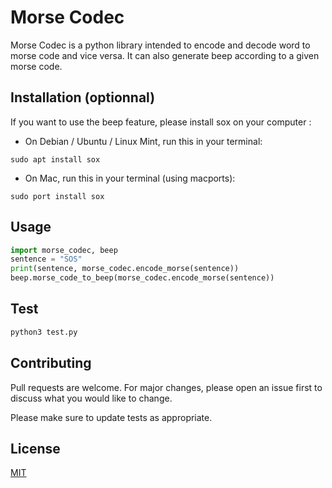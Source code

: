# Morse Codec
Morse Codec is a python library intended to encode and decode word to morse code and vice versa. It can also generate beep according to a given morse code.

## Installation (optionnal)
If you want to use the beep feature, please install sox on your computer :

* On Debian / Ubuntu / Linux Mint, run this in your terminal:

```
sudo apt install sox
```
* On Mac, run this in your terminal (using macports):
```
sudo port install sox
```
## Usage

```python
import morse_codec, beep
sentence = "SOS"
print(sentence, morse_codec.encode_morse(sentence))
beep.morse_code_to_beep(morse_codec.encode_morse(sentence))
```

## Test
```python
python3 test.py
```

## Contributing
Pull requests are welcome. For major changes, please open an issue first to discuss what you would like to change.

Please make sure to update tests as appropriate.

## License
[MIT](https://choosealicense.com/licenses/mit/)
